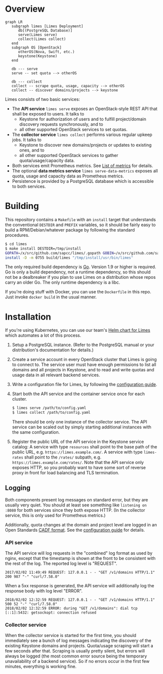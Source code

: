 <!--
SPDX-FileCopyrightText: 2025 SAP SE or an SAP affiliate company

SPDX-License-Identifier: Apache-2.0
-->

# Overview

```mermaid
graph LR
   subgraph limes [Limes Deployment]
      db[(PostgreSQL Database)]
      serve(Limes serve)
      collect(Limes collect)
   end
   subgraph OS [OpenStack]
      otherOS(Nova, Swift, etc.)
      keystone(Keystone)
   end

   db --- serve
   serve -- set quota --> otherOS

   db --- collect
   collect -- scrape quota, usage, capacity --> otherOS
   collect -- discover domains/projects --> keystone
```

Limes consists of two basic services:

- The **API service** `limes serve` exposes an OpenStack-style REST API that shall be exposed to users. It talks to
  - Keystone for authorization of users and to fulfill project/domain discovery requests synchronously, and to
  - all other supported OpenStack services to set quotas.
- The **collector service** `limes collect` performs various regular upkeep jobs. It talks to
  - Keystone to discover new domains/projects or updates to existing ones, and to
  - all other supported OpenStack services to gather quota/usage/capacity data.
- Both services emit Prometheus metrics. See [List of metrics](./metrics.md) for details.
- The optional **data metrics service** `limes serve-data-metrics` exposes all quota, usage and capacity data as Prometheus metrics.
- Persistence is provided by a PostgreSQL database which is accessible to both services.

# Building

This repository contains a `Makefile` with an `install` target that understands the conventional `DESTDIR` and `PREFIX`
variables, so it should be fairly easy to build a RPM/Debian/whatever package by following the standard procedures.

```bash
$ cd limes
$ make install DESTDIR=/tmp/install
GOPATH=/x/src/github.com/sapcc/limes/.gopath GOBIN=/x/src/github.com/sapcc/limes/build go install  -ldflags '-s -w' 'github.com/sapcc/limes'
install -D -m 0755 build/limes "/tmp/install/usr/bin/limes"
```

The only required build dependency is [Go][go]. Version 1.9 or higher is required. Go is only a build dependency, not a
runtime dependency, so this should not be a dealbreaker if you plan to use Limes on a distribution whose repos carry an
older Go. The only runtime dependency is a libc.

If you're doing stuff with Docker, you can use the `Dockerfile` in this repo. Just invoke `docker build` in the usual manner.

# Installation

If you're using Kubernetes, you can use our team's [Helm chart for Limes][chart] which automates a lot of this process.

1. Setup a PostgreSQL instance. (Refer to the PostgreSQL manual or your distribution's documentation for details.)

2. Create a service account in every OpenStack cluster that Limes is going to connect to. The service user must have
   enough permissions to list all domains and all projects in Keystone, and to read and write quotas and usage data in
   all relevant backend services.

3. Write a configuration file for Limes, by following the [configuration guide](./config.md).

4. Start both the API service and the container service once for each cluster.

   ```bash
   $ limes serve /path/to/config.yaml
   $ limes collect /path/to/config.yaml
   ```

   There should be only one instance of the collector service. The API service can be scaled out by simply starting
   additional instances with the same configuration.

5. Register the public URL of the API service in the Keystone service catalog: A service with type `resources` shall
   point to the base path of the public URL, e.g. `https://limes.example.com/`. A service with type `limes-rates` shall
   point to the `/rates/` subpath, e.g. `https://limes.example.com/rates/`. Note that the API service only exposes HTTP,
   so you probably want to have some sort of reverse proxy in front for load balancing and TLS termination.

## Logging

Both components present log messages on standard error, but they are usually very quiet. You should at least see something like `listening on :8080` for both services since they both expose HTTP. (In the collector service, this is only used for Prometheus metrics.)

Additionally, quota changes at the domain and project level are logged in an Open Standards [CADF format](https://www.dmtf.org/standards/cadf). See the [configuration guide](./config.md#audit-trail) for details.

### API service

The API service will log requests in the "combined" log format as used by nginx, except that the timestamp is shown at
the front to be consistent with the rest of the log. The reported log level is "REQUEST".

```
2017/02/02 11:49:49 REQUEST: 127.0.0.1 - - "GET /v1/domains HTTP/1.1" 200 987 "-" "curl/7.58.0"
```

When a 5xx response is generated, the API service will additionally log the response body with log level "ERROR".

```
2018/02/02 12:32:59 REQUEST: 127.0.0.1 - - "GET /v1/domains HTTP/1.1" 500 52 "-" "curl/7.58.0"
2018/02/02 12:32:59 ERROR: during "GET /v1/domains": dial tcp [::1]:5432: getsockopt: connection refused
```

### Collector service

When the collector service is started for the first time, you should immediately see a bunch of log messages indicating
the discovery of the existing Keystone domains and projects. Quota/usage scraping will start a few seconds after that.
Scraping is usually pretty silent, but errors will always be logged (the most common error source being the temporary
unavailability of a backend service). So if no errors occur in the first few minutes, everything is working fine.

[go]:       https://golang.org
[chart]:    https://github.com/sapcc/helm-charts/tree/master/openstack/limes
